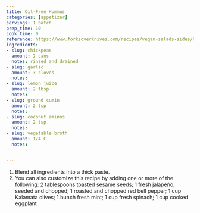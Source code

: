 ```yaml
---
title: Oil-Free Hummus
categories: [appetizer]
servings: 1 batch
prep_time: 10
cook_time: 0 
reference: https://www.forksoverknives.com/recipes/vegan-salads-sides/healthy-homemade-hummus/ 
ingredients:
- slug: chickpeas
  amount: 2 cans
  notes: rinsed and drained
- slug: garlic
  amount: 3 cloves
  notes:
- slug: lemon juice
  amount: 2 tbsp
  notes: 
- slug: ground cumin
  amount: 2 tsp
  notes:
- slug: coconut aminos
  amount: 2 tsp
  notes:
- slug: vegetable broth
  amount: 1/4 C
  notes:


---
```


1. Blend all ingredients into a thick paste.
2. You can also customize this recipe by adding one or more of the following: 2 tablespoons toasted sesame seeds; 1 fresh jalapeño, seeded and chopped; 1 roasted and chopped red bell pepper; 1 cup Kalamata olives; 1 bunch fresh mint; 1 cup fresh spinach; 1 cup cooked eggplant
